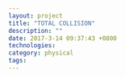 ```yaml
---
layout: project
title: "TOTAL COLLISION"
description: ""
date: 2017-3-14 09:37:43 +0800
technologies:
category: physical
tags:
---
```

